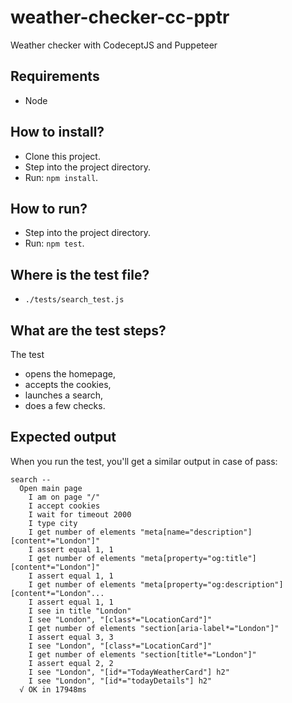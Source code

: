 # weather-checker-cc-pptr

Weather checker with CodeceptJS and Puppeteer

## Requirements

- Node

## How to install?

- Clone this project.
- Step into the project directory.
- Run: `npm install`.

## How to run?

- Step into the project directory.
- Run: `npm test`.

## Where is the test file?

- `./tests/search_test.js`

## What are the test steps?

The test

- opens the homepage,
- accepts the cookies,
- launches a search,
- does a few checks.

## Expected output

When you run the test, you'll get a similar output in case of pass:

```text
search --
  Open main page
    I am on page "/"
    I accept cookies
    I wait for timeout 2000
    I type city
    I get number of elements "meta[name="description"][content*="London"]"
    I assert equal 1, 1
    I get number of elements "meta[property="og:title"][content*="London"]"
    I assert equal 1, 1
    I get number of elements "meta[property="og:description"][content*="London"...
    I assert equal 1, 1
    I see in title "London"
    I see "London", "[class*="LocationCard"]"
    I get number of elements "section[aria-label*="London"]"
    I assert equal 3, 3
    I see "London", "[class*="LocationCard"]"
    I get number of elements "section[title*="London"]"
    I assert equal 2, 2
    I see "London", "[id*="TodayWeatherCard"] h2"
    I see "London", "[id*="todayDetails"] h2"
  √ OK in 17948ms
```
